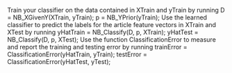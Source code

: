 Train your classifier on the data contained in XTrain and yTrain by running
D = NB_XGivenY(XTrain, yTrain);
p = NB_YPrior(yTrain);
Use the learned classifier to predict the labels for the article feature vectors in XTrain and XTest by
running
yHatTrain = NB_Classify(D, p, XTrain);
yHatTest = NB_Classify(D, p, XTest);
Use the function ClassificationError to measure and report the training and testing error by running
trainError = ClassificationError(yHatTrain, yTrain);
testError = ClassificationError(yHatTest, yTest);
